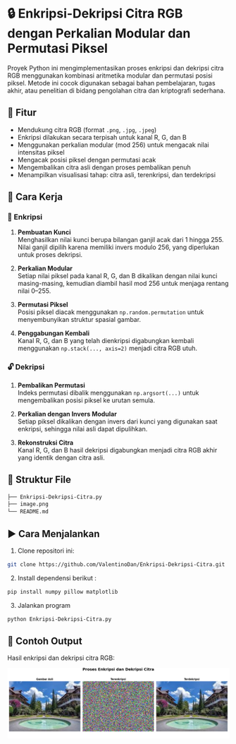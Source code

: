 # 🔒 Enkripsi-Dekripsi Citra RGB dengan Perkalian Modular dan Permutasi Piksel

Proyek Python ini mengimplementasikan proses enkripsi dan dekripsi citra RGB menggunakan kombinasi aritmetika modular dan permutasi posisi piksel. Metode ini cocok digunakan sebagai bahan pembelajaran, tugas akhir, atau penelitian di bidang pengolahan citra dan kriptografi sederhana.

## 📌 Fitur

- Mendukung citra RGB (format `.png`, `.jpg`, `.jpeg`)
- Enkripsi dilakukan secara terpisah untuk kanal R, G, dan B
- Menggunakan perkalian modular (mod 256) untuk mengacak nilai intensitas piksel
- Mengacak posisi piksel dengan permutasi acak
- Mengembalikan citra asli dengan proses pembalikan penuh
- Menampilkan visualisasi tahap: citra asli, terenkripsi, dan terdekripsi

## 🧠 Cara Kerja

### 🔐 Enkripsi

1. **Pembuatan Kunci**  
   Menghasilkan nilai kunci berupa bilangan ganjil acak dari 1 hingga 255. Nilai ganjil dipilih karena memiliki invers modulo 256, yang diperlukan untuk proses dekripsi.

2. **Perkalian Modular**  
   Setiap nilai piksel pada kanal R, G, dan B dikalikan dengan nilai kunci masing-masing, kemudian diambil hasil mod 256 untuk menjaga rentang nilai 0–255.

3. **Permutasi Piksel**  
   Posisi piksel diacak menggunakan `np.random.permutation` untuk menyembunyikan struktur spasial gambar.

4. **Penggabungan Kembali**  
   Kanal R, G, dan B yang telah dienkripsi digabungkan kembali menggunakan `np.stack(..., axis=2)` menjadi citra RGB utuh.

### 🔓 Dekripsi

1. **Pembalikan Permutasi**  
   Indeks permutasi dibalik menggunakan `np.argsort(...)` untuk mengembalikan posisi piksel ke urutan semula.

2. **Perkalian dengan Invers Modular**  
   Setiap piksel dikalikan dengan invers dari kunci yang digunakan saat enkripsi, sehingga nilai asli dapat dipulihkan.

3. **Rekonstruksi Citra**  
   Kanal R, G, dan B hasil dekripsi digabungkan menjadi citra RGB akhir yang identik dengan citra asli.

## 📁 Struktur File
```bash
├── Enkripsi-Dekripsi-Citra.py
├── image.png
└── README.md
```       

## ▶️ Cara Menjalankan

1. Clone repositori ini:
```bash
git clone https://github.com/ValentinoDan/Enkripsi-Dekripsi-Citra.git
```
2. Install dependensi berikut :
``` bash
pip install numpy pillow matplotlib
```
3. Jalankan program
``` bash
python Enkripsi-Dekripsi-Citra.py
```
## 📸 Contoh Output

Hasil enkripsi dan dekripsi citra RGB:

![Hasil Enkripsi dan Dekripsi](image.png)





